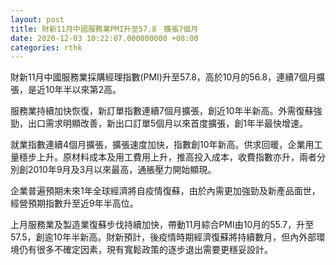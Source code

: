 ```yaml
---
layout: post
title: 財新11月中國服務業PMI升至57.8　擴張7個月
date: 2020-12-03 10:22:07.000000000 +08:00
categories: rthk
---
```


財新11月中國服務業採購經理指數(PMI)升至57.8，高於10月的56.8，連續7個月擴張，是近10年半以來第2高。

服務業持續加快恢復，新訂單指數連續7個月擴張，創近10年半新高。外需復蘇強勁，出口需求明顯改善，新出口訂單5個月以來首度擴張，創1年半最快增速。

就業指數連續4個月擴張，擴張速度加快，指數創10年新高。供求回暖，企業用工量穩步上升。原材料成本及用工費用上升，推高投入成本，收費指數亦升，兩者分別創2010年9月及3月以來最高，通脹壓力開始顯現。

企業普遍預期未來1年全球經濟將自疫情復蘇，由於內需更加強勁及新產品面世，經營預期指數升至近9年半高位。

上月服務業及製造業復蘇步伐持續加快，帶動11月綜合PMI由10月的55.7，升至57.5，創逾10年半新高。財新預計，後疫情時期經濟復蘇將持續數月，但內外部環境仍有很多不確定因素，現有寬鬆政策的逐步退出需要更穩妥設計。

